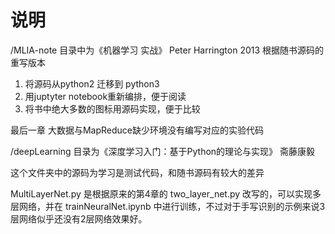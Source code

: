 # 说明

/MLIA-note 目录中为《机器学习 实战》 Peter Harrington 2013 根据随书源码的重写版本

1. 将源码从python2 迁移到 python3
2. 用juptyter notebook重新编排，便于阅读
3. 将书中绝大多数的图标用源码实现，便于比较

最后一章 大数据与MapReduce缺少环境没有编写对应的实验代码

/deepLearning 目录为《深度学习入门：基于Python的理论与实现》 斋藤康毅 

这个文件夹中的源码为学习是测试代码，和随书源码有较大的差异

MultiLayerNet.py 是根据原来的第4章的 two_layer_net.py 改写的，可以实现多层网络，并在 trainNeuralNet.ipynb 中进行训练，不过对于手写识别的示例来说3层网络似乎还没有2层网络效果好。